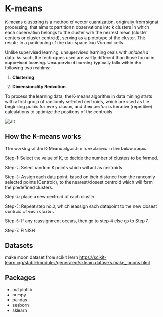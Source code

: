 # K-means  
K-means clustering is a method of vector quantization, originally from signal processing, that aims to partition n observations into k clusters in which each observation belongs to the cluster with the nearest mean (cluster centers or cluster centroid), serving as a prototype of the cluster. This results in a partitioning of the data space into Voronoi cells. 

Unlike supervised learning, unsupervised learning deals with *unlabeled* data. As such, the techniques used are vastly different than those found in supervised learning. Unsupervised learning typically falls within the following two reahlms:

1. **Clustering**

2. **Dimensionality Reduction** 

To process the learning data, the K-means algorithm in data mining starts with a first group of randomly selected centroids, which are used as the beginning points for every cluster, and then performs iterative (repetitive) calculations to optimize the positions of the centroids

![alt](https://i2.wp.com/dataaspirant.com/wp-content/uploads/2020/12/1-K-means-Clustering.png?w=750&ssl=1)
## How the K-means works
The working of the K-Means algorithm is explained in the below steps:

Step-1: Select the value of K, to decide the number of clusters to be formed.

Step-2: Select random K points which will act as centroids.

Step-3: Assign each data point, based on their distance from the randomly selected points (Centroid), to the nearest/closest centroid which will form the predefined clusters.

Step-4: place a new centroid of each cluster.

Step-5: Repeat step no.3, which reassign each datapoint to the new closest centroid of each cluster.

Step-6: If any reassignment occurs, then go to step-4 else go to Step 7.

Step-7: FINISH

## Datasets
make moon dataset from scikit learn
https://scikit-learn.org/stable/modules/generated/sklearn.datasets.make_moons.html

## Packages
* matplotlib
* numpy
* pandas
* seaborn
* sklearn
